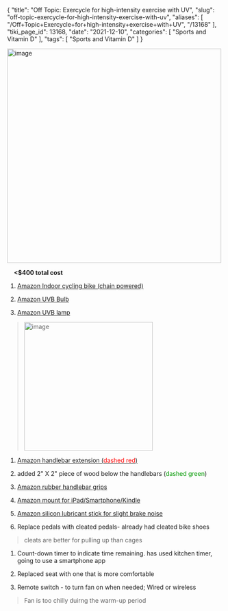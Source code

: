 {
    "title": "Off Topic: Exercycle for high-intensity exercise with UV",
    "slug": "off-topic-exercycle-for-high-intensity-exercise-with-uv",
    "aliases": [
        "/Off+Topic+Exercycle+for+high-intensity+exercise+with+UV",
        "/13168"
    ],
    "tiki_page_id": 13168,
    "date": "2021-12-10",
    "categories": [
        "Sports and Vitamin D"
    ],
    "tags": [
        "Sports and Vitamin D"
    ]
}


<img src="https://d1bk1kqxc0sym.cloudfront.net/attachments/jpeg/spinner-with-lables.jpg" alt="image" width="500">

&nbsp; &nbsp;  **<$400 total cost** 

1. [Amazon Indoor cycling bike (chain powered)](https://www.amazon.com/gp/product/B002CVU2HG/ref=ppx_yo_dt_b_search_asin_title?ie=UTF8&psc=1)

1. [Amazon UVB Bulb](https://www.amazon.com/Ushio-BC3286-G15T8E-Midrange-Fluorescent/dp/B003ZAQDTY/ref=sr_1_1?ie=UTF8&qid=1548641731&sr=8-1&keywords=G15T8E)

1. [Amazon UVB lamp](https://www.amazon.com/gp/product/B000HJ75PW/ref=ppx_yo_dt_b_asin_title_o01__o00_s00?ie=UTF8&psc=1)

> <img src="https://d1bk1kqxc0sym.cloudfront.net/attachments/jpeg/bike-extend.jpg" alt="image" width="300">

1. [Amazon handlebar extension (<span style="color:#F00;">dashed red</span>)](https://www.amazon.com/gp/product/B01AJJBHC6/ref=ppx_yo_dt_b_search_asin_title?ie=UTF8&psc=1)

1. added 2" X 2" piece of wood below the handlebars (<span style="color:#090;">dashed green</span>)

1. [Amazon rubber handlebar grips](https://www.amazon.com/gp/product/B00YA6TVY6/ref=ppx_yo_dt_b_search_asin_title?ie=UTF8&psc=1)

1. [Amazon mount for iPad/Smartphone/Kindle](https://www.amazon.com/gp/product/B00BCSYZVY/ref=ppx_yo_dt_b_search_asin_title?ie=UTF8&psc=1)

1. [Amazon silicon lubricant stick for slight brake noise](https://www.amazon.com/AGS-DEK3H-Lubricant/dp/B000K7XG1I/ref=sr_1_2?keywords=silicone+lubricant+stick&qid=1639191278&sr=8-2)

1. Replace pedals with cleated pedals- already had cleated bike shoes

> cleats are better for pulling up than cages 

1. Count-down timer to indicate time remaining. has used kitchen timer, going to use a smartphone app

1. Replaced seat with one that is more comfortable

1. Remote switch - to turn fan on when needed;  Wired or wireless

> Fan is too chilly duirng the warm-up period